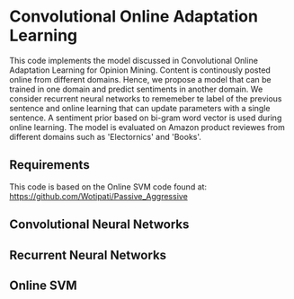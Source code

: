 Convolutional Online Adaptation Learning
===
This code implements the model discussed in Convolutional Online Adaptation Learning for Opinion Mining. Content is continously posted online from different domains. Hence, we propose a model that can be trained in one domain and predict sentiments in another domain. We consider recurrent neural networks to rememeber te label of the previous sentence and online learning that can update parameters with a single sentence. A sentiment prior based on bi-gram word vector is used during online learning. The model is evaluated on Amazon product reviewes from different domains such as 'Electornics' and 'Books'.



Requirements
---
This code is based on the Online SVM code found at:
https://github.com/Wotipati/Passive_Aggressive

Convolutional Neural Networks 
---

Recurrent Neural Networks
---

Online SVM
---

